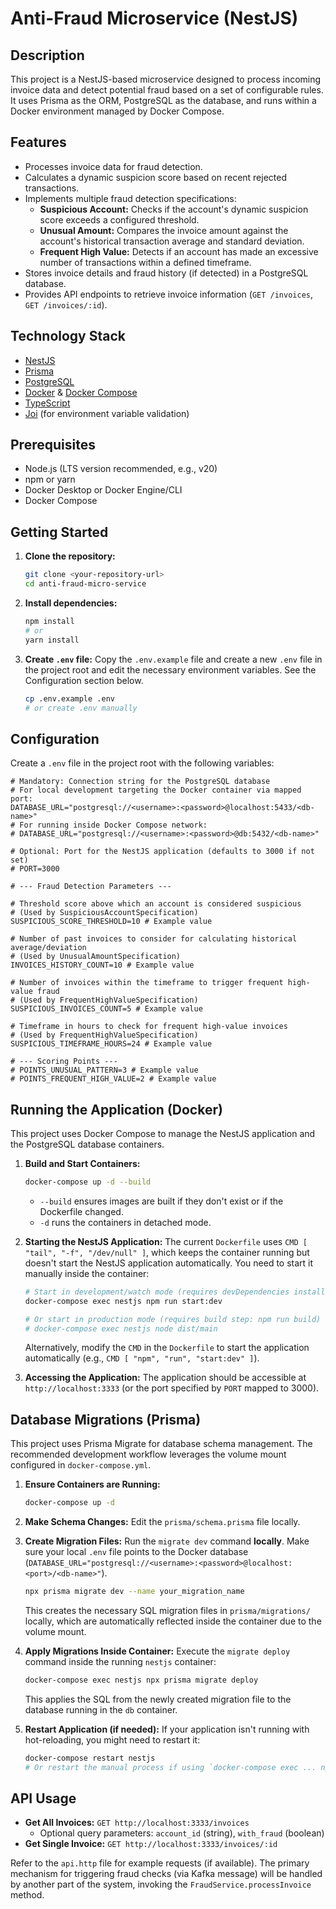 # Anti-Fraud Microservice (NestJS)

## Description

This project is a NestJS-based microservice designed to process incoming invoice data and detect potential fraud based on a set of configurable rules. It uses Prisma as the ORM, PostgreSQL as the database, and runs within a Docker environment managed by Docker Compose.

## Features

- Processes invoice data for fraud detection.
- Calculates a dynamic suspicion score based on recent rejected transactions.
- Implements multiple fraud detection specifications:
    - **Suspicious Account:** Checks if the account's dynamic suspicion score exceeds a configured threshold.
    - **Unusual Amount:** Compares the invoice amount against the account's historical transaction average and standard deviation.
    - **Frequent High Value:** Detects if an account has made an excessive number of transactions within a defined timeframe.
- Stores invoice details and fraud history (if detected) in a PostgreSQL database.
- Provides API endpoints to retrieve invoice information (`GET /invoices`, `GET /invoices/:id`).

## Technology Stack

- [NestJS](https://nestjs.com/)
- [Prisma](https://www.prisma.io/)
- [PostgreSQL](https://www.postgresql.org/)
- [Docker](https://www.docker.com/) & [Docker Compose](https://docs.docker.com/compose/)
- [TypeScript](https://www.typescriptlang.org/)
- [Joi](https://joi.dev/) (for environment variable validation)

## Prerequisites

- Node.js (LTS version recommended, e.g., v20)
- npm or yarn
- Docker Desktop or Docker Engine/CLI
- Docker Compose

## Getting Started

1.  **Clone the repository:**
    ```bash
    git clone <your-repository-url>
    cd anti-fraud-micro-service
    ```

2.  **Install dependencies:**
    ```bash
    npm install
    # or
    yarn install
    ```

3.  **Create `.env` file:**
    Copy the `.env.example` file and create a new `.env` file in the project root and edit the necessary environment variables. See the Configuration section below.

    ```bash
    cp .env.example .env
    # or create .env manually
    ```

## Configuration

Create a `.env` file in the project root with the following variables:

```dotenv
# Mandatory: Connection string for the PostgreSQL database
# For local development targeting the Docker container via mapped port:
DATABASE_URL="postgresql://<username>:<password>@localhost:5433/<db-name>"
# For running inside Docker Compose network:
# DATABASE_URL="postgresql://<username>:<password>@db:5432/<db-name>"

# Optional: Port for the NestJS application (defaults to 3000 if not set)
# PORT=3000

# --- Fraud Detection Parameters ---

# Threshold score above which an account is considered suspicious
# (Used by SuspiciousAccountSpecification)
SUSPICIOUS_SCORE_THRESHOLD=10 # Example value

# Number of past invoices to consider for calculating historical average/deviation
# (Used by UnusualAmountSpecification)
INVOICES_HISTORY_COUNT=10 # Example value

# Number of invoices within the timeframe to trigger frequent high-value fraud
# (Used by FrequentHighValueSpecification)
SUSPICIOUS_INVOICES_COUNT=5 # Example value

# Timeframe in hours to check for frequent high-value invoices
# (Used by FrequentHighValueSpecification)
SUSPICIOUS_TIMEFRAME_HOURS=24 # Example value

# --- Scoring Points ---
# POINTS_UNUSUAL_PATTERN=3 # Example value
# POINTS_FREQUENT_HIGH_VALUE=2 # Example value
```

## Running the Application (Docker)

This project uses Docker Compose to manage the NestJS application and the PostgreSQL database containers.

1.  **Build and Start Containers:**
    ```bash
    docker-compose up -d --build
    ```
    *   `--build` ensures images are built if they don't exist or if the Dockerfile changed.
    *   `-d` runs the containers in detached mode.

2.  **Starting the NestJS Application:**
    The current `Dockerfile` uses `CMD [ "tail", "-f", "/dev/null" ]`, which keeps the container running but doesn't start the NestJS application automatically. You need to start it manually inside the container:
    ```bash
    # Start in development/watch mode (requires devDependencies installed)
    docker-compose exec nestjs npm run start:dev

    # Or start in production mode (requires build step: npm run build)
    # docker-compose exec nestjs node dist/main
    ```
    Alternatively, modify the `CMD` in the `Dockerfile` to start the application automatically (e.g., `CMD [ "npm", "run", "start:dev" ]`).

3.  **Accessing the Application:**
    The application should be accessible at `http://localhost:3333` (or the port specified by `PORT` mapped to 3000).

## Database Migrations (Prisma)

This project uses Prisma Migrate for database schema management. The recommended development workflow leverages the volume mount configured in `docker-compose.yml`.

1.  **Ensure Containers are Running:**
    ```bash
    docker-compose up -d
    ```

2.  **Make Schema Changes:**
    Edit the `prisma/schema.prisma` file locally.

3.  **Create Migration Files:**
    Run the `migrate dev` command **locally**. Make sure your local `.env` file points to the Docker database (`DATABASE_URL="postgresql://<username>:<password>@localhost:<port>/<db-name>"`).
    ```bash
    npx prisma migrate dev --name your_migration_name
    ```
    This creates the necessary SQL migration files in `prisma/migrations/` locally, which are automatically reflected inside the container due to the volume mount.

4.  **Apply Migrations Inside Container:**
    Execute the `migrate deploy` command inside the running `nestjs` container:
    ```bash
    docker-compose exec nestjs npx prisma migrate deploy
    ```
    This applies the SQL from the newly created migration file to the database running in the `db` container.

5.  **Restart Application (if needed):**
    If your application isn't running with hot-reloading, you might need to restart it:
    ```bash
    docker-compose restart nestjs
    # Or restart the manual process if using `docker-compose exec ... npm run start:dev`
    ```

## API Usage

-   **Get All Invoices:** `GET http://localhost:3333/invoices`
    -   Optional query parameters: `account_id` (string), `with_fraud` (boolean)
-   **Get Single Invoice:** `GET http://localhost:3333/invoices/:id`

Refer to the `api.http` file for example requests (if available). The primary mechanism for triggering fraud checks (via Kafka message) will be handled by another part of the system, invoking the `FraudService.processInvoice` method.
